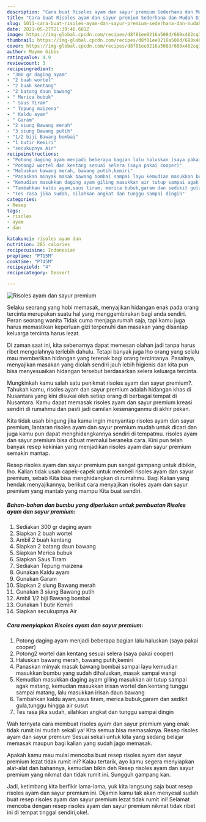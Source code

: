 ```yaml
---
description: "Cara buat Risoles ayam dan sayur premium Sederhana dan Mudah Dibuat"
title: "Cara buat Risoles ayam dan sayur premium Sederhana dan Mudah Dibuat"
slug: 1011-cara-buat-risoles-ayam-dan-sayur-premium-sederhana-dan-mudah-dibuat
date: 2021-05-27T21:39:46.601Z
image: https://img-global.cpcdn.com/recipes/d8f81ee0216a508d/680x482cq70/risoles-ayam-dan-sayur-premium-foto-resep-utama.jpg
thumbnail: https://img-global.cpcdn.com/recipes/d8f81ee0216a508d/680x482cq70/risoles-ayam-dan-sayur-premium-foto-resep-utama.jpg
cover: https://img-global.cpcdn.com/recipes/d8f81ee0216a508d/680x482cq70/risoles-ayam-dan-sayur-premium-foto-resep-utama.jpg
author: Mayme Gibbs
ratingvalue: 4.9
reviewcount: 3
recipeingredient:
- "300 gr daging ayam"
- "2 buah wortel"
- "2 buah kentang"
- "2 batang daun bawang"
- " Merica bubuk"
- " Saus Tiram"
- " Tepung maizena"
- " Kaldu ayam"
- " Garam"
- "2 siung Bawang merah"
- "3 siung Bawang putih"
- "1/2 biji Bawang bombai"
- "1 butir Kemiri"
- "secukupnya Air"
recipeinstructions:
- "Potong daging ayam menjadi beberapa bagian lalu haluskan (saya pakai cooper)"
- "Potong2 wortel dan kentang sesuai selera (saya pakai cooper)"
- "Haluskan bawang merah, bawang putih,kemiri"
- "Panaskan minyak masak bawang bombai sampai layu kemudian masukkan bumbu yang sudah dihaluskan, masak sampai wangi"
- "Kemudian masukkan daging ayam giling masukkan air tutup sampai agak matang, kemudian masukkan irisan wortel dan kentang tunggu sampai matang, lalu masukkan irisan daun bawang"
- "Tambahkan kaldu ayam,saus tiram, merica bubuk,garam dan sedikit gula,tunggu hingga air susut"
- "Tes rasa jika sudah, silahkan angkat dan tunggu sampai dingin"
categories:
- Resep
tags:
- risoles
- ayam
- dan

katakunci: risoles ayam dan 
nutrition: 285 calories
recipecuisine: Indonesian
preptime: "PT15M"
cooktime: "PT45M"
recipeyield: "4"
recipecategory: Dessert

---
```



![Risoles ayam dan sayur premium](https://img-global.cpcdn.com/recipes/d8f81ee0216a508d/680x482cq70/risoles-ayam-dan-sayur-premium-foto-resep-utama.jpg)

Selaku seorang yang hobi memasak, menyajikan hidangan enak pada orang tercinta merupakan suatu hal yang menggembirakan bagi anda sendiri. Peran seorang  wanita Tidak cuma menjaga rumah saja, tapi kamu juga harus memastikan keperluan gizi terpenuhi dan masakan yang disantap keluarga tercinta harus lezat.

Di zaman  saat ini, kita sebenarnya dapat memesan olahan jadi tanpa harus ribet mengolahnya terlebih dahulu. Tetapi banyak juga lho orang yang selalu mau memberikan hidangan yang terenak bagi orang tercintanya. Pasalnya, menyajikan masakan yang diolah sendiri jauh lebih higienis dan kita pun bisa menyesuaikan hidangan tersebut berdasarkan selera keluarga tercinta. 



Mungkinkah kamu salah satu penikmat risoles ayam dan sayur premium?. Tahukah kamu, risoles ayam dan sayur premium adalah hidangan khas di Nusantara yang kini disukai oleh setiap orang di berbagai tempat di Nusantara. Kamu dapat memasak risoles ayam dan sayur premium kreasi sendiri di rumahmu dan pasti jadi camilan kesenanganmu di akhir pekan.

Kita tidak usah bingung jika kamu ingin menyantap risoles ayam dan sayur premium, lantaran risoles ayam dan sayur premium mudah untuk dicari dan juga kamu pun dapat menghidangkannya sendiri di tempatmu. risoles ayam dan sayur premium bisa dibuat memalui beraneka cara. Kini pun telah banyak resep kekinian yang menjadikan risoles ayam dan sayur premium semakin mantap.

Resep risoles ayam dan sayur premium pun sangat gampang untuk dibikin, lho. Kalian tidak usah capek-capek untuk membeli risoles ayam dan sayur premium, sebab Kita bisa menghidangkan di rumahmu. Bagi Kalian yang hendak menyajikannya, berikut cara menyajikan risoles ayam dan sayur premium yang mantab yang mampu Kita buat sendiri.

<!--inarticleads1-->

##### Bahan-bahan dan bumbu yang diperlukan untuk pembuatan Risoles ayam dan sayur premium:

1. Sediakan 300 gr daging ayam
1. Siapkan 2 buah wortel
1. Ambil 2 buah kentang
1. Siapkan 2 batang daun bawang
1. Siapkan  Merica bubuk
1. Siapkan  Saus Tiram
1. Sediakan  Tepung maizena
1. Gunakan  Kaldu ayam
1. Gunakan  Garam
1. Siapkan 2 siung Bawang merah
1. Gunakan 3 siung Bawang putih
1. Ambil 1/2 biji Bawang bombai
1. Gunakan 1 butir Kemiri
1. Siapkan secukupnya Air




<!--inarticleads2-->

##### Cara menyiapkan Risoles ayam dan sayur premium:

1. Potong daging ayam menjadi beberapa bagian lalu haluskan (saya pakai cooper)
1. Potong2 wortel dan kentang sesuai selera (saya pakai cooper)
1. Haluskan bawang merah, bawang putih,kemiri
1. Panaskan minyak masak bawang bombai sampai layu kemudian masukkan bumbu yang sudah dihaluskan, masak sampai wangi
1. Kemudian masukkan daging ayam giling masukkan air tutup sampai agak matang, kemudian masukkan irisan wortel dan kentang tunggu sampai matang, lalu masukkan irisan daun bawang
1. Tambahkan kaldu ayam,saus tiram, merica bubuk,garam dan sedikit gula,tunggu hingga air susut
1. Tes rasa jika sudah, silahkan angkat dan tunggu sampai dingin




Wah ternyata cara membuat risoles ayam dan sayur premium yang enak tidak rumit ini mudah sekali ya! Kita semua bisa memasaknya. Resep risoles ayam dan sayur premium Sesuai sekali untuk kita yang sedang belajar memasak maupun bagi kalian yang sudah jago memasak.

Apakah kamu mau mulai mencoba buat resep risoles ayam dan sayur premium lezat tidak rumit ini? Kalau tertarik, ayo kamu segera menyiapkan alat-alat dan bahannya, kemudian bikin deh Resep risoles ayam dan sayur premium yang nikmat dan tidak rumit ini. Sungguh gampang kan. 

Jadi, ketimbang kita berfikir lama-lama, yuk kita langsung saja buat resep risoles ayam dan sayur premium ini. Dijamin kamu tak akan menyesal sudah buat resep risoles ayam dan sayur premium lezat tidak rumit ini! Selamat mencoba dengan resep risoles ayam dan sayur premium nikmat tidak ribet ini di tempat tinggal sendiri,oke!.

